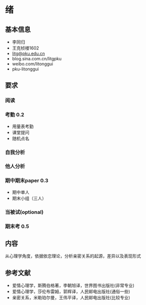 # 绪
## 基本信息
* 李同归
* 王克桢楼1602
* litg@pku.edu.cn
* blog.sina.com.cn/litgpku
* weibo.com/litonggui
* pku-litonggui
## 要求
### 阅读
### 考勤 0.2
* 用量表考勤
* 课堂提问
* 随机点名
### 自我分析
### 他人分析
### 期中期末paper 0.3
* 期中单人
* 期末小组（三人）
### 当被试(optional)
### 期末考 0.5
## 内容
从心理学角度，依据依恋理论，分析亲密关系的起源，差异以及表现形式
## 参考文献
* 爱情心理学，斯腾伯格著，李朝旭译，世界图书出版社(非常专业)
* 爱情心理学，莎伦布雷姆，郭辉译，人民邮电出版社(通俗一些)
* 亲密关系，米勒珀尔曼，王伟平译，人民邮电出版社(比较专业)

